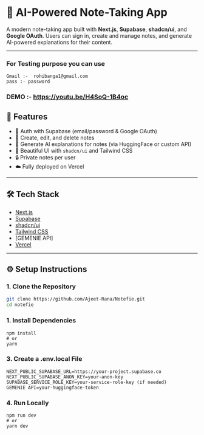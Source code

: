 # 📝 AI-Powered Note-Taking App

A modern note-taking app built with **Next.js**, **Supabase**, **shadcn/ui**, and **Google OAuth**. Users can sign in, create and manage notes, and generate AI-powered explanations for their content.

---

### For Testing purpose you can use 
```
Gmail :-  rohibanga1@gmail.com
pass :- password
```

### DEMO :-  https://youtu.be/H4SoQ-1B4oc

## 🚀 Features

- 🔐 Auth with Supabase (email/password & Google OAuth)
- 📄 Create, edit, and delete notes
- 🧠 Generate AI explanations for notes (via HuggingFace or custom API)
- 🎨 Beautiful UI with `shadcn/ui` and Tailwind CSS
- 🔒 Private notes per user
- ☁️ Fully deployed on Vercel

---

## 🛠️ Tech Stack

- [Next.js](https://nextjs.org/)
- [Supabase](https://supabase.com/)
- [shadcn/ui](https://ui.shadcn.dev/)
- [Tailwind CSS](https://tailwindcss.com/)
- [GEMENIE API]
- [Vercel](https://vercel.com/)

---

## ⚙️ Setup Instructions

### 1. Clone the Repository

```bash
git clone https://github.com/Ajeet-Rana/Notefie.git
cd notefie
```
### 1. Install Dependencies

```base
npm install
# or
yarn
```

### 3. Create a .env.local File

```
NEXT_PUBLIC_SUPABASE_URL=https://your-project.supabase.co
NEXT_PUBLIC_SUPABASE_ANON_KEY=your-anon-key
SUPABASE_SERVICE_ROLE_KEY=your-service-role-key (if needed)
GEMENIE API=your-huggingface-token

```
### 4. Run Locally

```
npm run dev
# or
yarn dev
```


